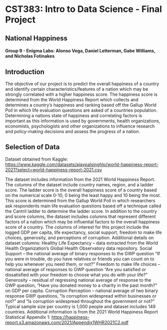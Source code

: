 # CST383: Intro to Data Science - Final Project

## National Happiness

#### Group 9 - Enigma Labs: Alonso Vega, Daniel Letterman, Gabe Williams, and Nicholas Fotinakes

## Introduction

The objective of our project is to predict the overall happiness of a country and identify certain characteristics/features of a nation which may be strongly correlated with a higher happiness score. The happiness score is determined from the World Happiness Report which collects and determines a country’s happiness and ranking based off the Gallup World Poll in which life evaluation questions are asked of a countries population. Determining a nations state of happiness and correlating factors is important as this information is used by governments, health organizations, economists, psychologists and other organizations to influence research and policy-making decisions and assess the progress of a nation.

## Selection of Data

Dataset obtained from Kaggle: https://www.kaggle.com/datasets/ajaypalsinghlo/world-happiness-report-2021?select=world-happiness-report-2021.csv

The dataset includes information from the 2021 World Happiness Report. The columns of the dataset include country names, region, and a ladder score. The ladder score is the overall happiness score of a country based on the numerical scale 0-10, 0 being the least happy and 10 being the most. This score is determined from the Gallup World Poll in which researchers ask respondents main life evaluation questions based off a technique called the Cantril ladder to determine the ladder score. In addition to the country and score columns, the dataset includes columns that represent different factors of a nation which may be influential factors to the overall happiness score of a country. The columns of interest for this project include the logged GDP per capita, life expectancy, social support, freedom to make life choices, generosity, and perceptions of corruption.
Additional details on dataset columns:
Healthy Life Expectancy – data extracted from the World Health Organization’s Global Health Observatory data repository.
Social Support – the national average of binary responses to the GWP question “If you were in trouble, do you have relatives or friends you can count on to help you whenever you need them, or not?”
Freedom to make life choices – national average of responses to GWP question “Are you satisfied or dissatisfied with your freedom to choose what you do with your life?”
Generosity – residual of regressing national average of response to the GWP question, “Have you donated money to a charity in the past month?” on GDP per capita.
Corruption Perception – national average of two binary response GWP questions, “Is corruption widespread within businesses or not?” and “Is corruption widespread throughout the government or not?”
Typical sample size per country is 1,000 people and dataset includes 149 countries.
Additional information is from the 2021 World Happiness Report Statistical Appendix 1:
https://happiness-report.s3.amazonaws.com/2021/Appendix1WHR2021C2.pdf  

